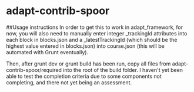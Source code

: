 adapt-contrib-spoor
===================

##Usage instructions
In order to get this to work in adapt_framework, for now, you will also need to manually enter integer _trackingId attributes into each block in blocks.json and a _latestTrackingId (which should be the highest value entered in blocks.json) into course.json (this will be automated with Grunt eventually).

Then, after grunt dev or grunt build has been run, copy all files from adapt-contrib-spoor/required into the root of the build folder. I haven't yet been able to test the completion criteria due to some components not completing, and there not yet being an assessment.
